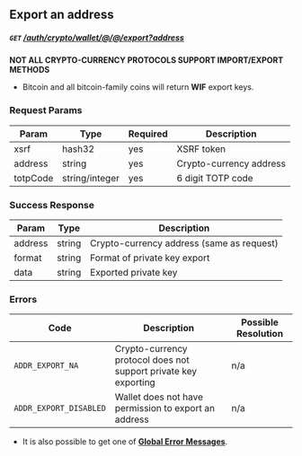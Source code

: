 ## Export an address
##### `GET`  [/auth/crypto/wallet/@/@/export?address]()

**NOT ALL CRYPTO-CURRENCY PROTOCOLS SUPPORT IMPORT/EXPORT METHODS**

* Bitcoin and all bitcoin-family coins will return **WIF** export keys.

### Request Params

Param | Type | Required | Description
--- | --- | --- | ---
xsrf | hash32 | yes | XSRF token
address | string  | yes |  Crypto-currency address
totpCode | string/integer | yes | 6 digit TOTP code

### Success Response

Param | Type |  Description
--- | --- | --- 
address | string | Crypto-currency address (same as request)
format | string | Format of private key export
data | string | Exported private key

### Errors

Code | Description| Possible Resolution
--- | --- | ---
`ADDR_EXPORT_NA` | Crypto-currency protocol does not support private key exporting | n/a
`ADDR_EXPORT_DISABLED` | Wallet does not have permission to export an address | n/a

* It is also possible to get one of [**Global Error Messages**](../../../../README.md#global-error-messages).